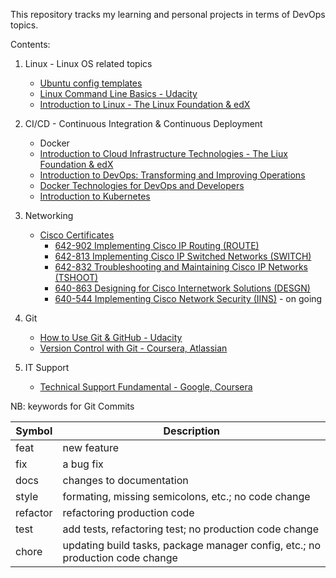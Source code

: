This repository tracks my learning and personal projects in terms of DevOps topics.

Contents:
1. Linux - Linux OS related topics
    + [Ubuntu config templates](./Linux/Ubuntu_config/)
    + [Linux Command Line Basics - Udacity](./Linux/CLI-Udacity/)
    + [Introduction to Linux - The Linux Foundation & edX](./Linux/Linux-LFS101x.edX/)

2. CI/CD - Continuous Integration & Continuous Deployment
    + Docker
    + [Introduction to Cloud Infrastructure Technologies - The Liux Foundation & edX](CICD/CloudInfra-LFS151x.edX/)
    + [Introduction to DevOps: Transforming and Improving Operations](CICD/IntroDevOps-edX/)
    + [Docker Technologies for DevOps and Developers](CICD/DockerTech-Udemy/)
    + [Introduction to Kubernetes](CICD/IntroKubernetes-edX/)

3. Networking
    + [Cisco Certificates](./Networking/CiscoCert)
        - [642-902 Implementing Cisco IP Routing (ROUTE)](./Networking/CiscoCert/642-902.ROUTE/)
        - [642-813 Implementing Cisco IP Switched Networks (SWITCH)](./Networking/CiscoCert/642-813.SWITCH/)
        - [642-832 Troubleshooting and Maintaining Cisco IP Networks (TSHOOT)](./Networking/CiscoCert/642-832.TSHOOT/)
        - [640-863 Designing for Cisco Internetwork Solutions (DESGN)](./Networking/CiscoCert/640-863.DESGN/)
        - [640-544 Implementing Cisco Network Security (IINS)](./Networking/CiscoCert/640-544.IINS/) - on going

4. Git
    + [How to Use Git & GitHub - Udacity](./Git/Udacity-Git_GitHub/)
    + [Version Control with Git - Coursera, Atlassian](./Git/VersionControlGit-Coursera/)

5. IT Support
    + [Technical Support Fundamental - Google, Coursera](./ITSupport/TechnicalSupportFundamentals-Google)


NB: keywords for Git Commits

| Symbol   | Description |
|----------|-------------|
| feat     | new feature |
| fix      | a bug fix |
| docs     | changes to documentation |
| style    | formating, missing semicolons, etc.; no code change |
| refactor | refactoring production code |
| test     | add tests, refactoring test; no production code change |
| chore    | updating build tasks, package manager config, etc.; no production code change |

